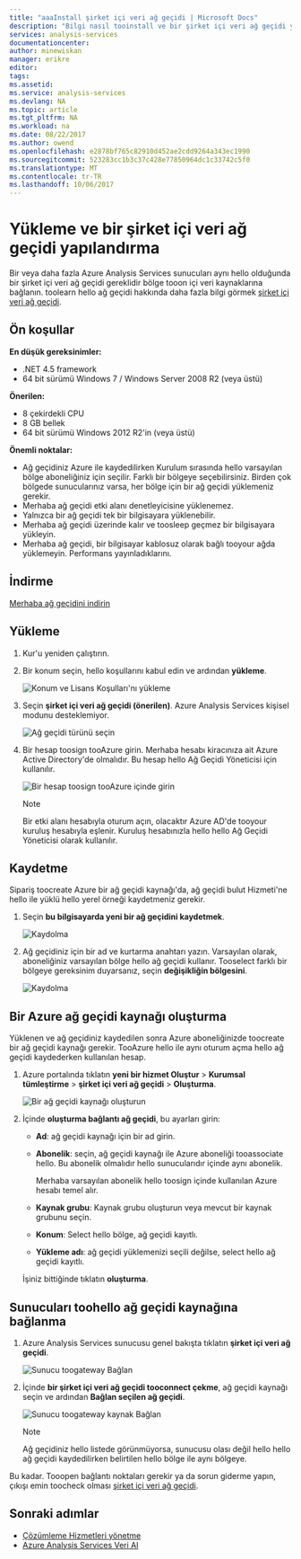 ```yaml
---
title: "aaaInstall şirket içi veri ağ geçidi | Microsoft Docs"
description: "Bilgi nasıl tooinstall ve bir şirket içi veri ağ geçidi yapılandırın."
services: analysis-services
documentationcenter: 
author: minewiskan
manager: erikre
editor: 
tags: 
ms.assetid: 
ms.service: analysis-services
ms.devlang: NA
ms.topic: article
ms.tgt_pltfrm: NA
ms.workload: na
ms.date: 08/22/2017
ms.author: owend
ms.openlocfilehash: e2878bf765c82910d452ae2cdd9264a343ec1990
ms.sourcegitcommit: 523283cc1b3c37c428e77850964dc1c33742c5f0
ms.translationtype: MT
ms.contentlocale: tr-TR
ms.lasthandoff: 10/06/2017
---
```

# <a name="install-and-configure-an-on-premises-data-gateway"></a>Yükleme ve bir şirket içi veri ağ geçidi yapılandırma
Bir veya daha fazla Azure Analysis Services sunucuları aynı hello olduğunda bir şirket içi veri ağ geçidi gereklidir bölge tooon içi veri kaynaklarına bağlanın. toolearn hello ağ geçidi hakkında daha fazla bilgi görmek [şirket içi veri ağ geçidi](analysis-services-gateway.md).

## <a name="prerequisites"></a>Ön koşullar
**En düşük gereksinimler:**

* .NET 4.5 framework
* 64 bit sürümü Windows 7 / Windows Server 2008 R2 (veya üstü)

**Önerilen:**

* 8 çekirdekli CPU
* 8 GB bellek
* 64 bit sürümü Windows 2012 R2'in (veya üstü)

**Önemli noktalar:**

* Ağ geçidiniz Azure ile kaydedilirken Kurulum sırasında hello varsayılan bölge aboneliğiniz için seçilir. Farklı bir bölgeye seçebilirsiniz. Birden çok bölgede sunucularınız varsa, her bölge için bir ağ geçidi yüklemeniz gerekir. 
* Merhaba ağ geçidi etki alanı denetleyicisine yüklenemez.
* Yalnızca bir ağ geçidi tek bir bilgisayara yüklenebilir.
* Merhaba ağ geçidi üzerinde kalır ve toosleep geçmez bir bilgisayara yükleyin.
* Merhaba ağ geçidi, bir bilgisayar kablosuz olarak bağlı tooyour ağda yüklemeyin. Performans yayınladıklarını.


## <a name="download"></a>İndirme
 [Merhaba ağ geçidini indirin](https://aka.ms/azureasgateway)

## <a name="install"></a>Yükleme

1. Kur'u yeniden çalıştırın.

2. Bir konum seçin, hello koşullarını kabul edin ve ardından **yükleme**.

   ![Konum ve Lisans Koşulları'nı yükleme](media/analysis-services-gateway-install/aas-gateway-installer-accept.png)

3. Seçin **şirket içi veri ağ geçidi (önerilen)**. Azure Analysis Services kişisel modunu desteklemiyor.

   ![Ağ geçidi türünü seçin](media/analysis-services-gateway-install/aas-gateway-installer-shared.png)

4. Bir hesap toosign tooAzure girin. Merhaba hesabı kiracınıza ait Azure Active Directory'de olmalıdır. Bu hesap hello Ağ Geçidi Yöneticisi için kullanılır. 

   ![Bir hesap toosign tooAzure içinde girin](media/analysis-services-gateway-install/aas-gateway-installer-account.png)

   > [!NOTE]
   > Bir etki alanı hesabıyla oturum açın, olacaktır Azure AD'de tooyour kuruluş hesabıyla eşlenir. Kuruluş hesabınızla hello hello Ağ Geçidi Yöneticisi olarak kullanılır.

## <a name="register"></a>Kaydetme
Sipariş toocreate Azure bir ağ geçidi kaynağı'da, ağ geçidi bulut Hizmeti'ne hello ile yüklü hello yerel örneği kaydetmeniz gerekir. 

1.  Seçin **bu bilgisayarda yeni bir ağ geçidini kaydetmek**.

    ![Kaydolma](media/analysis-services-gateway-install/aas-gateway-register-new.png)

2. Ağ geçidiniz için bir ad ve kurtarma anahtarı yazın. Varsayılan olarak, aboneliğiniz varsayılan bölge hello ağ geçidi kullanır. Tooselect farklı bir bölgeye gereksinim duyarsanız, seçin **değişikliğin bölgesini**.

   ![Kaydolma](media/analysis-services-gateway-install/aas-gateway-register-name.png)


## <a name="create-resource"></a>Bir Azure ağ geçidi kaynağı oluşturma
Yüklenen ve ağ geçidiniz kaydedilen sonra Azure aboneliğinizde toocreate bir ağ geçidi kaynağı gerekir. TooAzure hello ile aynı oturum açma hello ağ geçidi kaydederken kullanılan hesap.

1. Azure portalında tıklatın **yeni bir hizmet Oluştur** > **Kurumsal tümleştirme** > **şirket içi veri ağ geçidi**  >   **Oluşturma**.

   ![Bir ağ geçidi kaynağı oluşturun](media/analysis-services-gateway-install/aas-gateway-new-azure-resource.png)

2. İçinde **oluşturma bağlantı ağ geçidi**, bu ayarları girin:

    * **Ad**: ağ geçidi kaynağı için bir ad girin. 

    * **Abonelik**: seçin, ağ geçidi kaynağı ile Azure aboneliği tooassociate hello. 
    Bu abonelik olmalıdır hello sunucularıdır içinde aynı abonelik.
   
      Merhaba varsayılan abonelik hello toosign içinde kullanılan Azure hesabı temel alır.

    * **Kaynak grubu**: Kaynak grubu oluşturun veya mevcut bir kaynak grubunu seçin.

    * **Konum**: Select hello bölge, ağ geçidi kayıtlı.

    * **Yükleme adı**: ağ geçidi yüklemenizi seçili değilse, select hello ağ geçidi kayıtlı. 

    İşiniz bittiğinde tıklatın **oluşturma**.

## <a name="connect-servers"></a>Sunucuları toohello ağ geçidi kaynağına bağlanma

1. Azure Analysis Services sunucusu genel bakışta tıklatın **şirket içi veri ağ geçidi**.

   ![Sunucu toogateway Bağlan](media/analysis-services-gateway-install/aas-gateway-connect-server.png)

2. İçinde **bir şirket içi veri ağ geçidi tooconnect çekme**, ağ geçidi kaynağı seçin ve ardından **Bağlan seçilen ağ geçidi**.

   ![Sunucu toogateway kaynak Bağlan](media/analysis-services-gateway-install/aas-gateway-connect-resource.png)

    > [!NOTE]
    > Ağ geçidiniz hello listede görünmüyorsa, sunucusu olası değil hello hello ağ geçidi kaydedilirken belirtilen hello bölge ile aynı bölgeye. 

Bu kadar. Tooopen bağlantı noktaları gerekir ya da sorun giderme yapın, çıkışı emin toocheck olması [şirket içi veri ağ geçidi](analysis-services-gateway.md).

## <a name="next-steps"></a>Sonraki adımlar
* [Çözümleme Hizmetleri yönetme](analysis-services-manage.md)   
* [Azure Analysis Services Veri Al](analysis-services-connect.md)
